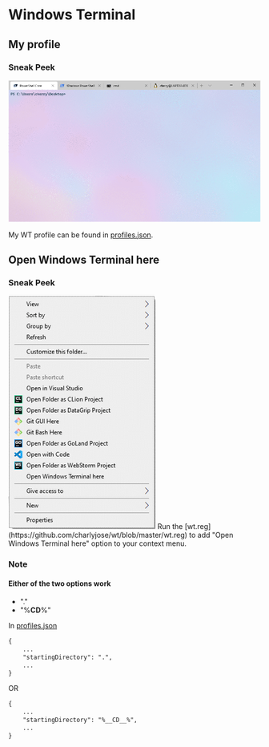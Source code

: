 # Windows Terminal

## My profile
### Sneak Peek
<img src="https://github.com/charlyjose/wt/raw/master/wt.gif">

My WT profile can be found in [profiles.json](https://github.com/charlyjose/wt/blob/master/profiles.json).

## Open Windows Terminal here
### Sneak Peek
<img src="https://github.com/charlyjose/wt/raw/master/menu.gif">
Run the [wt.reg](https://github.com/charlyjose/wt/blob/master/wt.reg) to add "Open Windows Terminal here" option to your context menu.

### Note
#### Either of the two options work

* "."
* "%__CD__%"

In [profiles.json](https://github.com/charlyjose/wt/blob/master/profiles.json)

```
{
    ...
    "startingDirectory": ".",
    ...
}
```

OR

```
{
    ...
    "startingDirectory": "%__CD__%",
    ...
}
```